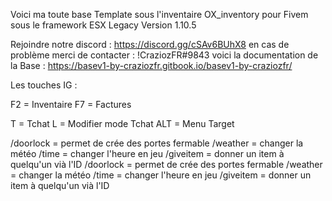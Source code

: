 Voici ma toute base Template sous l'inventaire OX_inventory pour Fivem sous le framework ESX Legacy Version 1.10.5

Rejoindre notre discord : https://discord.gg/cSAv6BUhX8 en cas de problème merci de contacter : !CraziozFR#9843 
voici la documentation de la Base : https://basev1-by-craziozfr.gitbook.io/basev1-by-craziozfr/

Les touches IG :

F2 = Inventaire 
F7 = Factures 

T = Tchat
L = Modifier mode Tchat 
ALT = Menu Target

/doorlock = permet de crée des portes fermable
/weather = changer la météo
/time = changer l'heure en jeu
/giveitem = donner un item à quelqu'un vià l'ID
/doorlock = permet de crée des portes fermable 
/weather = changer la météo 
/time = changer l'heure en jeu 
/giveitem = donner un item à quelqu'un vià l'ID
